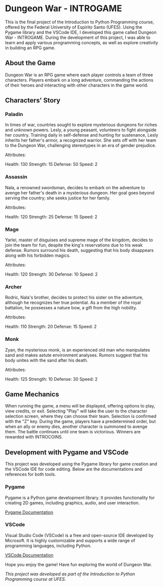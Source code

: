 # **Dungeon War - INTROGAME**

This is the final project of the Introduction to Python Programming course, offered by the Federal University of Espírito Santo (UFES). Using the Pygame library and the VSCode IDE, I developed this game called Dungeon War - INTROGAME. During the development of this project, I was able to learn and apply various programming concepts, as well as explore creativity in building an RPG game.

## About the Game
Dungeon War is an RPG game where each player controls a team of three characters. Players embark on a long adventure, commanding the actions of their heroes and interacting with other characters in the game world.

## Characters' Story

### Paladin
In times of war, countries sought to explore mysterious dungeons for riches and unknown powers. Lesly, a young peasant, volunteers to fight alongside her country. Training daily in self-defense and hunting for sustenance, Lesly inherits her father's armor, a recognized warrior. She sets off with her team to the Dungeon War, challenging stereotypes in an era of gender prejudice.

Attributes:

Health: 130
Strength: 15
Defense: 50
Speed: 2

### Assassin
Nala, a renowned swordsman, decides to embark on the adventure to avenge her father's death in a mysterious dungeon. Her goal goes beyond serving the country; she seeks justice for her family.

Attributes:

Health: 120
Strength: 25
Defense: 15
Speed: 2

### Mage
Yarlei, master of disguises and supreme mage of the kingdom, decides to join the team for fun, despite the king's reservations due to his weak defense. Rumors surround his death, suggesting that his body disappears along with his forbidden magics.

Attributes:

Health: 120
Strength: 30
Defense: 10
Speed: 2

### Archer
Rodric, Nala's brother, decides to protect his sister on the adventure, although he recognizes her true potential. As a member of the royal battalion, he possesses a nature bow, a gift from the high nobility.

Attributes:

Health: 110
Strength: 20
Defense: 15
Speed: 2

### Monk
Zyan, the mysterious monk, is an experienced old man who manipulates sand and makes astute environment analyses. Rumors suggest that his body unites with the sand after his death.

Attributes:

Health: 125
Strength: 10
Defense: 30
Speed: 2

## Game Mechanics
When running the game, a menu will be displayed, offering options to play, view credits, or exit. Selecting "Play" will take the user to the character selection screen, where they can choose their team. Selection is confirmed with the "Z" key. During the game, players have a predetermined order, but when an ally or enemy dies, another character is summoned to avenge them. The battle continues until one team is victorious. Winners are rewarded with INTROCOINS.

## Development with Pygame and VSCode

This project was developed using the Pygame library for game creation and the VSCode IDE for code editing. Below are the documentations and references for both tools.

### Pygame

Pygame is a Python game development library. It provides functionality for creating 2D games, including graphics, audio, and user interaction.

[Pygame Documentation](https://www.pygame.org/docs/)

### VSCode

Visual Studio Code (VSCode) is a free and open-source IDE developed by Microsoft. It is highly customizable and supports a wide range of programming languages, including Python.

[VSCode Documentation](https://code.visualstudio.com/docs)

Hope you enjoy the game! Have fun exploring the world of Dungeon War.

*This project was developed as part of the Introduction to Python Programming course at UFES.*
